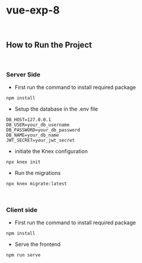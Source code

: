 # vue-exp-8

<br>

## How to Run the Project

<br>

### Server Side
- First run the command to install required package
```
npm install
```

- Setup the database in the .env file
```
DB_HOST=127.0.0.1
DB_USER=your_db_username
DB_PASSWORD=your_db_password
DB_NAME=your_db_name
JWT_SECRET=your_jwt_secret
```

- initiate the Knex configuration
```
npx knex init
```

- Run the migrations
```
npx knex migrate:latest
```

<br>

### Client side

- First run the command to install required package
```
npm install
```

- Serve the frontend
```
npm run serve
```